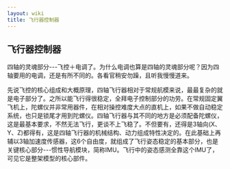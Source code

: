 ```yaml
---
layout: wiki
title: 飞行器控制器
---
```


## 飞行器控制器
四轴的灵魂部分---飞控＋电调了。为什么电调也算是四轴的灵魂部分呢？因为四轴要用的电调，还是有所不同的。各看官稍安勿躁，且听我慢慢道来。
 
先说飞控的核心组成和大概原理，四轴飞行器相对于常规航模来说，最最复杂的就是电子部分了。之所以能飞行得很稳定，全拜电子控制部分的功劳。在常规固定翼飞机上，陀螺仪并非常用器件，在相对操控难度大点的直机上，如果不做自动稳定系统，也只是锁尾才用到陀螺仪。四轴飞行器与其不同的地方是必须配备陀螺仪，这是最基本要求，不然无法飞行，更谈不上飞稳了。不但要有，还得是3轴向(X、Y、Z)都得有，这是四轴飞行器的机械结构、动力组成特性决定的。在此基础上再辅以3轴加速度传感器，这6个自由度，就组成了飞行姿态稳定的基本部分，也是关键核心部分---惯性导航模块，简称IMU。飞行中的姿态感测全靠这个IMU了，可见它是整架模型的核心部件。
